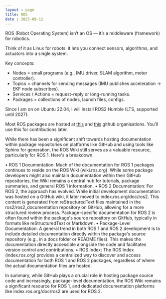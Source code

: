 ```yaml
---
layout : page
title: ROS
date : 2025-09-12
---
```


ROS (Robot Operating System) isn’t an OS — it’s a middleware (framework) for robotics.

Think of it as Linux for robots: it lets you connect sensors, algorithms, and actuators into a single system.

Key concepts:

-  Nodes = small programs (e.g., IMU driver, SLAM algorithm, motor controller).
-  Topics = channels for sending messages (IMU publishes acceleration → EKF node subscribes).
-  Services / Actions = request–reply or long-running tasks.
-  Packages = collections of nodes, launch files, configs.

Since I am on on Ubuntu 22.04, I will install ROS2 Humble (LTS, supported until 2027).

Most ROS packages are hosted at [this](github.com/ros2) and [this](github.com/ros-planning) github organisations. You’ll use this for contributions later.


While there has been a significant shift towards hosting documentation within package repositories on platforms like GitHub and using tools like Sphinx for generation, the ROS Wiki still serves as a valuable resource, particularly for ROS 1.
Here's a breakdown:

• ROS 1 Documentation: Much of the documentation for ROS 1 packages continues to reside on the ROS Wiki (wiki.ros.org). While some package developers might also maintain documentation within their GitHub repositories, the Wiki remains a central hub for tutorials, package summaries, and general ROS 1 information.
• ROS 2 Documentation: For ROS 2, the approach has evolved. While initial development documentation was hosted on a GitHub wiki, it later moved to index.ros.org/doc/ros2. This content is generated from reStructuredText files maintained in the ros2/ros2_documentation repository on GitHub, allowing for a more structured review process. Package-specific documentation for ROS 2 is often found within the package's source repository on GitHub, typically in formats like reStructuredText or Markdown.
• Package-Level Documentation: A general trend in both ROS 1 and ROS 2 development is to include detailed documentation directly within the package's source repository (e.g., in a docs folder or README files). This makes the documentation directly accessible alongside the code and facilitates version control and contributions.
• ROS Index: The ROS Index (index.ros.org) provides a centralized way to discover and access documentation for both ROS 1 and ROS 2 packages, regardless of where the actual documentation files are hosted.

In summary, while GitHub plays a crucial role in hosting package source code and increasingly, package-level documentation, the ROS Wiki remains a significant resource for ROS 1, and dedicated documentation platforms like index.ros.org/doc/ros2 are used for ROS 2.

